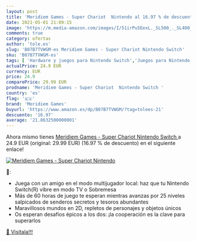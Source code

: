 ```yaml
---
layout: post
title: 'Meridiem Games - Super Chariot  Nintendo al 16.97 % de descuento'
date: 2021-05-01 21:09:15
image: 'https://m.media-amazon.com/images/I/51irPu5EexL._SL500_._SL400_.jpg'
comments: true
category: ofertas
author: 'tole.es'
slug: 'B07B7TVWGM-es Meridiem Games - Super Chariot Nintendo Switch'
sku: 'B07B7TVWGM-es'
tags: [ 'Hardware y juegos para Nintendo Switch','Juegos para Nintendo Switch','Videojuegos','meridiem games','nintendo','switch', ]
actualPrice: 24.9 EUR
currency: EUR
price: 24.9
comparePrice: 29.99 EUR
prodname: 'Meridiem Games - Super Chariot  Nintendo Switch '
country: 'es'
flag: '🇪🇸'
brand: 'Meridiem Games'
buyurl: 'https://www.amazon.es/dp/B07B7TVWGM/?tag=tolees-21'
descuento: '16.97'
average: '21.8632500000001'
---
```


Ahora mismo tienes [Meridiem Games - Super Chariot  Nintendo Switch ](https://www.amazon.es/dp/B07B7TVWGM/?tag=tolees-21) a 24.9 EUR (original: 29.99 EUR) (16.97 %  de descuento) en el siguiente enlace!

[![Meridiem Games - Super Chariot  Nintendo](https://m.media-amazon.com/images/I/51irPu5EexL._SL500_._SL400_.jpg)](https://www.amazon.es/dp/B07B7TVWGM/?tag=tolees-21)

🔎:

- Juega con un amigo en el modo multijugador local: haz que tu Nintendo Switch(R) vibre en modo TV o Sobremesa
- Más de 60 horas de juego te esperan mientras avanzas por 25 niveles salpicados de senderos secretos y tesoros abundantes
- Maravillosos mundos en 2D, repletos de personajes y objetos únicos
- Os esperan desafíos épicos a los dos: ¡la cooperación es la clave para superarlos

[🛒 Visítala!!!](https://www.amazon.es/dp/B07B7TVWGM/?tag=tolees-21)
